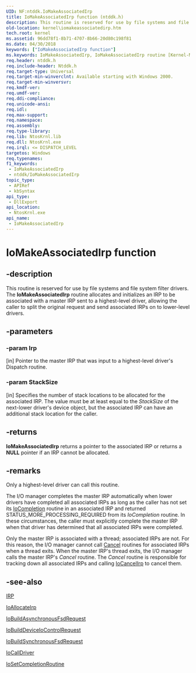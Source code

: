 ```yaml
---
UID: NF:ntddk.IoMakeAssociatedIrp
title: IoMakeAssociatedIrp function (ntddk.h)
description: This routine is reserved for use by file systems and file system filter drivers.
old-location: kernel\iomakeassociatedirp.htm
tech.root: kernel
ms.assetid: 96dd78f1-8b71-4707-8b66-20d80c198f81
ms.date: 04/30/2018
keywords: ["IoMakeAssociatedIrp function"]
ms.keywords: IoMakeAssociatedIrp, IoMakeAssociatedIrp routine [Kernel-Mode Driver Architecture], k104_35615730-15a8-4959-8c4d-8e9b4a186e10.xml, kernel.iomakeassociatedirp, ntddk/IoMakeAssociatedIrp
req.header: ntddk.h
req.include-header: Ntddk.h
req.target-type: Universal
req.target-min-winverclnt: Available starting with Windows 2000.
req.target-min-winversvr: 
req.kmdf-ver: 
req.umdf-ver: 
req.ddi-compliance: 
req.unicode-ansi: 
req.idl: 
req.max-support: 
req.namespace: 
req.assembly: 
req.type-library: 
req.lib: NtosKrnl.lib
req.dll: NtosKrnl.exe
req.irql: <= DISPATCH_LEVEL
targetos: Windows
req.typenames: 
f1_keywords:
 - IoMakeAssociatedIrp
 - ntddk/IoMakeAssociatedIrp
topic_type:
 - APIRef
 - kbSyntax
api_type:
 - DllExport
api_location:
 - NtosKrnl.exe
api_name:
 - IoMakeAssociatedIrp
---
```


# IoMakeAssociatedIrp function


## -description

This routine is reserved for use by file systems and file system filter drivers. The <b>IoMakeAssociatedIrp</b> routine allocates and initializes an IRP to be associated with a master IRP sent to a highest-level driver, allowing the caller to split the original request and send associated IRPs on to lower-level drivers.

## -parameters

### -param Irp 

[in]
Pointer to the master IRP that was input to a highest-level driver's Dispatch routine.

### -param StackSize 

[in]
Specifies the number of stack locations to be allocated for the associated IRP. The value must be at least equal to the <i>StackSize</i> of the next-lower driver's device object, but the associated IRP can have an additional stack location for the caller.

## -returns

<b>IoMakeAssociatedIrp</b> returns a pointer to the associated IRP or returns a <b>NULL</b> pointer if an IRP cannot be allocated.

## -remarks

Only a highest-level driver can call this routine.

The I/O manager completes the master IRP automatically when lower drivers have completed all associated IRPs as long as the caller has not set its <a href="/windows-hardware/drivers/ddi/wdm/nc-wdm-io_completion_routine">IoCompletion</a> routine in an associated IRP and returned STATUS_MORE_PROCESSING_REQUIRED from its <i>IoCompletion</i> routine. In these circumstances, the caller must explicitly complete the master IRP when that driver has determined that all associated IRPs were completed.

Only the master IRP is associated with a thread; associated IRPs are not. For this reason, the I/O manager cannot call <a href="/windows-hardware/drivers/ddi/printerextension/nf-printerextension-iprinterextensionrequest-cancel">Cancel</a> routines for associated IRPs when a thread exits. When the master IRP's thread exits, the I/O manager calls the master IRP's <i>Cancel</i> routine. The <i>Cancel</i> routine is responsible for tracking down all associated IRPs and calling <a href="/windows-hardware/drivers/ddi/wdm/nf-wdm-iocancelirp">IoCancelIrp</a> to cancel them.

## -see-also

<a href="/windows-hardware/drivers/ddi/wdm/ns-wdm-_irp">IRP</a>



<a href="/windows-hardware/drivers/ddi/wdm/nf-wdm-ioallocateirp">IoAllocateIrp</a>



<a href="/windows-hardware/drivers/ddi/wdm/nf-wdm-iobuildasynchronousfsdrequest">IoBuildAsynchronousFsdRequest</a>



<a href="/windows-hardware/drivers/ddi/wdm/nf-wdm-iobuilddeviceiocontrolrequest">IoBuildDeviceIoControlRequest</a>



<a href="/windows-hardware/drivers/ddi/wdm/nf-wdm-iobuildsynchronousfsdrequest">IoBuildSynchronousFsdRequest</a>



<a href="/windows-hardware/drivers/ddi/wdm/nf-wdm-iocalldriver">IoCallDriver</a>



<a href="/windows-hardware/drivers/ddi/wdm/nf-wdm-iosetcompletionroutine">IoSetCompletionRoutine</a>